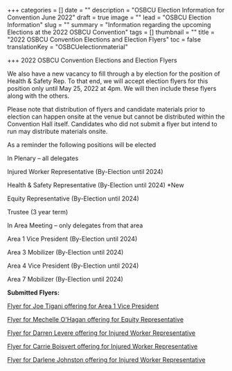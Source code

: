 +++
categories = []
date = ""
description = "OSBCU Election Information for Convention June 2022"
draft = true
image = ""
lead = "OSBCU Election Information"
slug = ""
summary = "Information regarding the upcoming Elections at the 2022 OSBCU Convention"
tags = []
thumbnail = ""
title = "2022 OSBCU Convention Elections and Election Flyers"
toc = false
translationKey = "OSBCUelectionmaterial"

+++
2022 OSBCU Convention Elections and Election Flyers 

We also have a new vacancy to fill through a by election for the position of Health & Safety Rep. To that end, we will accept election flyers for this position only until May 25, 2022 at 4pm. We will then include these flyers along with the others.

Please note that distribution of flyers and candidate materials prior to election can happen onsite at the venue but cannot be distributed within the Convention Hall itself. Candidates who did not submit a flyer but intend to run may distribute materials onsite.

As a reminder the following positions will be elected

In Plenary – all delegates

Injured Worker Representative (By-Election until 2024)

Health & Safety Representative (By-Election until 2024) *New

Equity Representative (By-Election until 2024)

Trustee (3 year term)

In Area Meeting – only delegates from that area

Area 1 Vice President (By-Election until 2024)

Area 3 Mobilizer (By-Election until 2024)

Area 4 Vice President (By-Election until 2024)

Area 7 Mobilizer (By-Election until 2024)

**Submitted Flyers:**

[Flyer for Joe Tigani offering for Area 1 Vice President ](/img/joe-tigani-vp-poster-2022-b-w.jpeg)

[Flyer for Mechelle O'Hagan offering for Equity Representative](/img/2512-mechelle-o-hagan-equity-rep-2.jpeg)

[Flyer for Darren Levere offering for Injured Worker Representative](/img/darren-levere-osbcu-iw-rep-election-flyer.jpeg)

[Flyer for Carrie Boisvert offering for Injured Worker Representative](/img/218_carrie-boisvert-flyer_v-03-2.jpeg)

[Flyer for Darlene Johnston offering for Injured Worker Representative](/img/darlene-johnson.JPG)